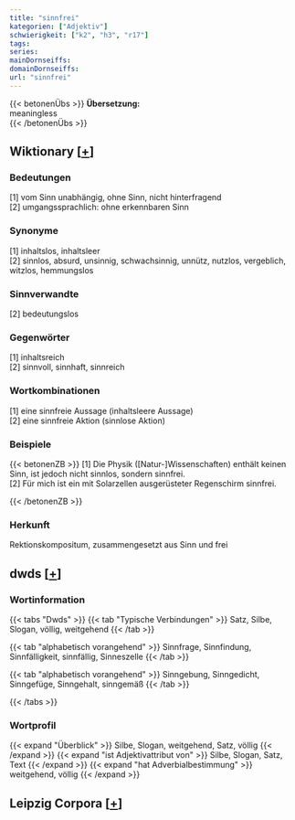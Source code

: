 ```yaml
---
title: "sinnfrei"
kategorien: ["Adjektiv"]
schwierigkeit: ["k2", "h3", "r17"]
tags:
series:
mainDornseiffs:
domainDornseiffs:
url: "sinnfrei"
---
```


{{< betonenÜbs >}}
**Übersetzung:**  
meaningless  
{{< /betonenÜbs >}}

## Wiktionary [[+](https://de.wiktionary.org/wiki/sinnfrei)]

### Bedeutungen
[1] vom Sinn unabhängig, ohne Sinn, nicht hinterfragend  
[2] umgangssprachlich: ohne erkennbaren Sinn  

### Synonyme
[1] inhaltslos, inhaltsleer  
[2] sinnlos, absurd, unsinnig, schwachsinnig, unnütz, nutzlos, vergeblich, witzlos, hemmungslos  

### Sinnverwandte
[2] bedeutungslos  

### Gegenwörter
[1] inhaltsreich  
[2] sinnvoll, sinnhaft, sinnreich  

### Wortkombinationen
[1] eine sinnfreie Aussage (inhaltsleere Aussage)  
[2] eine sinnfreie Aktion (sinnlose Aktion)  

### Beispiele
{{< betonenZB >}}
[1] Die Physik ([Natur-]Wissenschaften) enthält keinen Sinn, ist jedoch nicht sinnlos, sondern sinnfrei.  
[2] Für mich ist ein mit Solarzellen ausgerüsteter Regenschirm sinnfrei.  

{{< /betonenZB >}}
### Herkunft
Rektionskompositum, zusammengesetzt aus Sinn und frei  



## dwds [[+](https://www.dwds.de/wb/sinnfrei)]

### Wortinformation
{{< tabs "Dwds" >}}
{{< tab "Typische Verbindungen" >}}
Satz, Silbe, Slogan, völlig, weitgehend
{{< /tab >}}

{{< tab "alphabetisch vorangehend" >}}
Sinnfrage, Sinnfindung, Sinnfälligkeit, sinnfällig, Sinneszelle
{{< /tab >}}

{{< tab "alphabetisch vorangehend" >}}
Sinngebung, Sinngedicht, Sinngefüge, Sinngehalt, sinngemäß
{{< /tab >}}

{{< /tabs >}}

### Wortprofil
{{< expand "Überblick" >}} Silbe, Slogan, weitgehend, Satz, völlig {{< /expand >}}
{{< expand "ist Adjektivattribut von" >}} Silbe, Slogan, Satz, Text {{< /expand >}}
{{< expand "hat Adverbialbestimmung" >}} weitgehend, völlig {{< /expand >}}

## Leipzig Corpora [[+](https://corpora.uni-leipzig.de/en/res?word=sinnfrei&corpusId=deu_newscrawl-public_2018)]

